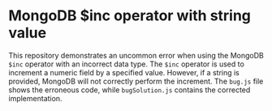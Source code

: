 # MongoDB $inc operator with string value
This repository demonstrates an uncommon error when using the MongoDB `$inc` operator with an incorrect data type.
The `$inc` operator is used to increment a numeric field by a specified value.  However, if a string is provided, MongoDB will not correctly perform the increment.
The `bug.js` file shows the erroneous code, while `bugSolution.js` contains the corrected implementation. 